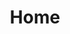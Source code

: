 ---
title: Home
layout: home
intro: <strong>Fri3d Camp</strong> is een gezinsvriendelijk zomerkamp voor hackers, makers en doe-het-zelvers. Voor haar tweede editie gaat Fri3d Camp 2016 door van <strong>zaterdag 13 tot en met maandag 15 augustus 2016</strong>, in <strong>de Hoge Rielen</strong> in Kasterlee. Als je mee wil bijdragen aan de organisatie van het kamp, neem dan contact op met <a href="mailto:info@fri3d.be">info@fri3d.be</a>.
col1: <h2>Tickets?</h2><p>Er zullen in totaal 256 tickets beschikbaar zijn voor Fri3d Camp 2016. Tickets zijn nog niet te koop. Onze shop gaat pas in mei of juni open. <a href="http://twitter.com/fri3dcamp">Volg ons op Twitter</a> om op de hoogte te blijven.</p>
col2: <h2>Tickets?</h2><p>Er zullen in totaal 256 tickets beschikbaar zijn voor Fri3d Camp 2016. Tickets zijn nog niet te koop. Onze shop gaat pas in mei of juni open. <a href="http://twitter.com/fri3dcamp">Volg ons op Twitter</a> om op de hoogte te blijven.</p>
fotocredits: Foto's door <a href="https://www.flickr.com/photos/christophevg/sets/72157646541776286">christophevg</a>, <a href="https://www.flickr.com/photos/lieven_blancke/">lievenblancke</a> & <a href="https://www.flickr.com/photos/automaton_be/albums/72157646154967970">automaton_be</a>.
---